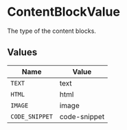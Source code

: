 # ContentBlockValue

The type of the content blocks.


## Values

| Name           | Value          |
| -------------- | -------------- |
| `TEXT`         | text           |
| `HTML`         | html           |
| `IMAGE`        | image          |
| `CODE_SNIPPET` | code-snippet   |